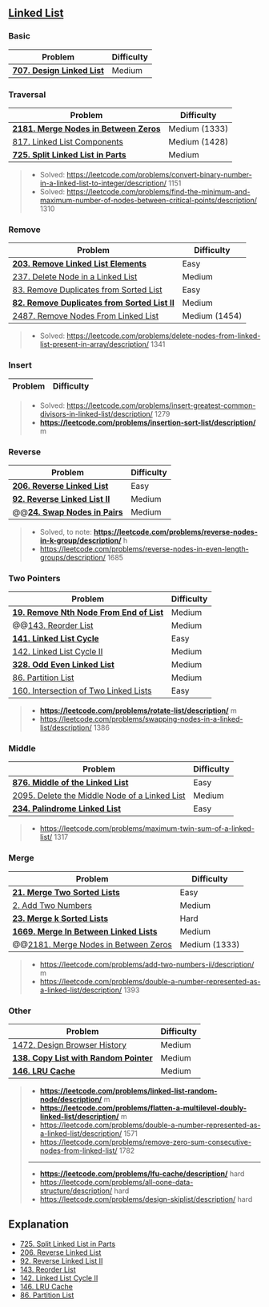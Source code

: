 ## [Linked List](../topics/linked-list.md)

### Basic
| Problem          | Difficulty |
|------------------|------------|
|**[707. Design Linked List](../leetcode/707.design-linked-list.md)**|Medium|
 
### Traversal
| Problem          | Difficulty |
|------------------|------------|
|**[2181. Merge Nodes in Between Zeros](../leetcode/2181.merge-nodes-in-between-zeros.md)**|Medium (1333)|
|[817. Linked List Components](../leetcode/817.linked-list-components.md)|Medium (1428)|
|**[725. Split Linked List in Parts](../leetcode/725.split-linked-list-in-parts.md)**|Medium|

> * Solved: https://leetcode.com/problems/convert-binary-number-in-a-linked-list-to-integer/description/ 1151
> * Solved: https://leetcode.com/problems/find-the-minimum-and-maximum-number-of-nodes-between-critical-points/description/ 1310

### Remove
| Problem          | Difficulty |
|------------------|------------|
|**[203. Remove Linked List Elements](../leetcode/203.remove-linked-list-elements.md)**|Easy|
|[237. Delete Node in a Linked List](../leetcode/237.delete-node-in-a-linked-list.md)|Medium|
|[83. Remove Duplicates from Sorted List](../leetcode/83.remove-duplicates-from-sorted-list.md)|Easy|
|**[82. Remove Duplicates from Sorted List II](../leetcode/82.remove-dpulicates-from-sorted-list-ii.md)**|Medium|
|[2487. Remove Nodes From Linked List](../leetcode/2487.remove-nodes-from-linked-list.md)|Medium (1454)|

> * Solved: https://leetcode.com/problems/delete-nodes-from-linked-list-present-in-array/description/ 1341

### Insert
| Problem          | Difficulty |
|------------------|------------|
> * Solved: https://leetcode.com/problems/insert-greatest-common-divisors-in-linked-list/description/ 1279
> * **https://leetcode.com/problems/insertion-sort-list/description/** m

### Reverse
| Problem          | Difficulty |
|------------------|------------|
|**[206. Reverse Linked List](../leetcode/206.reverse-linked-list.md)**|Easy|
|**[92. Reverse Linked List II](../leetcode/92.reverse-linked-list-ii.md)**|Medium|
|@@**[24. Swap Nodes in Pairs](../leetcode/24.swap-nodes-in-pairs.md)**|Medium|

> * Solved, to note: **https://leetcode.com/problems/reverse-nodes-in-k-group/description/** h
> * https://leetcode.com/problems/reverse-nodes-in-even-length-groups/description/ 1685

### Two Pointers
| Problem          | Difficulty |
|------------------|------------|
|**[19. Remove Nth Node From End of List](../leetcode/19.remove-nth-node-from-end-of-list.md)**|Medium|
|@@[143. Reorder List](../leetcode/143.reorder-list.md)|Medium|
|**[141. Linked List Cycle](../leetcode/141.linked-list-cycle.md)**|Easy|
|[142. Linked List Cycle II](../leetcode/142.linked-list-cycle-ii.md)|Medium|
|**[328. Odd Even Linked List](../leetcode/328.odd-even-linked-list.md)**|Medium|
|[86. Partition List](../leetcode/86.partition-list.md)|Medium|
|[160. Intersection of Two Linked Lists](../leetcode/160.intersection-of-two-linked-lists.md)|Easy|

> * **https://leetcode.com/problems/rotate-list/description/** m
> * https://leetcode.com/problems/swapping-nodes-in-a-linked-list/description/ 1386

### Middle
| Problem          | Difficulty |
|------------------|------------|
|**[876. Middle of the Linked List](../leetcode/876.middle-of-the-linked-list.md)**|Easy|
|[2095. Delete the Middle Node of a Linked List](../leetcode/2095.delete-the-middle-node-of-a-linked-list.md)|Medium|
|**[234. Palindrome Linked List](../leetcode/234.palindrome-linked-list.md)**|Easy|
> * https://leetcode.com/problems/maximum-twin-sum-of-a-linked-list/ 1317

### Merge
| Problem          | Difficulty |
|------------------|------------|
|**[21. Merge Two Sorted Lists](../leetcode/21.merge-two-sorted-lists.md)**|Easy|
|[2. Add Two Numbers](../leetcode/2.add-two-numbers.md)|Medium|
|**[23. Merge k Sorted Lists](../leetcode/23.merge-k-sorted-lists.md)**|Hard|
|**[1669. Merge In Between Linked Lists](../leetcode/1669.merge-in-between-linked-lists.md)**|Medium|
|@@[2181. Merge Nodes in Between Zeros](../leetcode/2181.merge-nodes-in-between-zeros.md)|Medium (1333)|
> * https://leetcode.com/problems/add-two-numbers-ii/description/ m
> * https://leetcode.com/problems/double-a-number-represented-as-a-linked-list/description/ 1393

### Other
| Problem          | Difficulty |
|------------------|------------|
|[1472. Design Browser History](../leetcode/1472.design-browser-history.md)|Medium|
|**[138. Copy List with Random Pointer](../leetcode/138.copy-list-with-random-pointers.md)**|Medium|
|**[146. LRU Cache](../leetcode/146.lru-cache.md)**|Medium|

> * **https://leetcode.com/problems/linked-list-random-node/description/** m
> * **https://leetcode.com/problems/flatten-a-multilevel-doubly-linked-list/description/** m
> * https://leetcode.com/problems/double-a-number-represented-as-a-linked-list/description/ 1571
> * https://leetcode.com/problems/remove-zero-sum-consecutive-nodes-from-linked-list/ 1782
> ----
> * **https://leetcode.com/problems/lfu-cache/description/** hard
> * https://leetcode.com/problems/all-oone-data-structure/description/ hard
> * https://leetcode.com/problems/design-skiplist/description/ hard

## Explanation
* [725. Split Linked List in Parts](https://www.youtube.com/watch?v=j0LEfr8s3gk)
* [206. Reverse Linked List](https://www.youtube.com/watch?v=heh7Aua4uoQ)
* [92. Reverse Linked List II](https://www.youtube.com/watch?v=Ta71JgXl_EI)
* [143. Reorder List](https://www.youtube.com/watch?v=0W1PcBMLU-E)
* [142. Linked List Cycle II](https://www.youtube.com/watch?v=kZP8Cij1fxk)
* [146. LRU Cache](https://www.youtube.com/watch?v=jX_k2FIhRI0)
* [86. Partition List](https://www.youtube.com/watch?v=fM450F2vsCY)